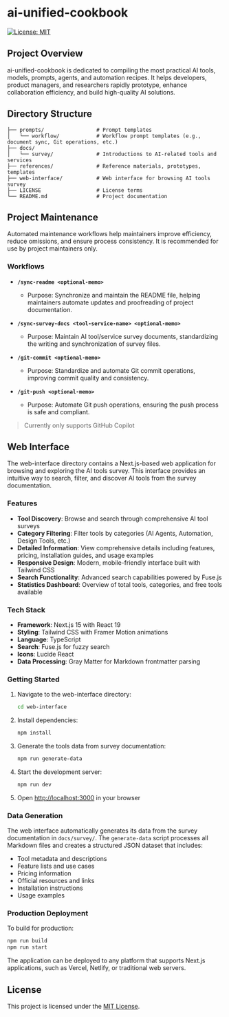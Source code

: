 # ai-unified-cookbook

[![License: MIT](https://img.shields.io/badge/License-MIT-blue.svg)](LICENSE)

## Project Overview

ai-unified-cookbook is dedicated to compiling the most practical AI tools, models, prompts, agents, and automation recipes. It helps developers, product managers, and researchers rapidly prototype, enhance collaboration efficiency, and build high-quality AI solutions.

## Directory Structure

```
├── prompts/                 # Prompt templates
│   └── workflow/            # Workflow prompt templates (e.g., document sync, Git operations, etc.)
├── docs/
│   └── survey/              # Introductions to AI-related tools and services
├── references/              # Reference materials, prototypes, templates
├── web-interface/           # Web interface for browsing AI tools survey
├── LICENSE                  # License terms
└── README.md                # Project documentation
```

## Project Maintenance

Automated maintenance workflows help maintainers improve efficiency, reduce omissions, and ensure process consistency. It is recommended for use by project maintainers only.

### Workflows

- **`/sync-readme <optional-memo>`**
  - Purpose: Synchronize and maintain the README file, helping maintainers automate updates and proofreading of project documentation.

- **`/sync-survey-docs <tool-service-name> <optional-memo>`**
  - Purpose: Maintain AI tool/service survey documents, standardizing the writing and synchronization of survey files.

- **`/git-commit <optional-memo>`**
  - Purpose: Standardize and automate Git commit operations, improving commit quality and consistency.

- **`/git-push <optional-memo>`**
  - Purpose: Automate Git push operations, ensuring the push process is safe and compliant.

> Currently only supports GitHub Copilot

## Web Interface

The web-interface directory contains a Next.js-based web application for browsing and exploring the AI tools survey. This interface provides an intuitive way to search, filter, and discover AI tools from the survey documentation.

### Features

- **Tool Discovery**: Browse and search through comprehensive AI tool surveys
- **Category Filtering**: Filter tools by categories (AI Agents, Automation, Design Tools, etc.)
- **Detailed Information**: View comprehensive details including features, pricing, installation guides, and usage examples
- **Responsive Design**: Modern, mobile-friendly interface built with Tailwind CSS
- **Search Functionality**: Advanced search capabilities powered by Fuse.js
- **Statistics Dashboard**: Overview of total tools, categories, and free tools available

### Tech Stack

- **Framework**: Next.js 15 with React 19
- **Styling**: Tailwind CSS with Framer Motion animations
- **Language**: TypeScript
- **Search**: Fuse.js for fuzzy search
- **Icons**: Lucide React
- **Data Processing**: Gray Matter for Markdown frontmatter parsing

### Getting Started

1. Navigate to the web-interface directory:
   ```bash
   cd web-interface
   ```

2. Install dependencies:
   ```bash
   npm install
   ```

3. Generate the tools data from survey documentation:
   ```bash
   npm run generate-data
   ```

4. Start the development server:
   ```bash
   npm run dev
   ```

5. Open [http://localhost:3000](http://localhost:3000) in your browser

### Data Generation

The web interface automatically generates its data from the survey documentation in `docs/survey/`. The `generate-data` script processes all Markdown files and creates a structured JSON dataset that includes:

- Tool metadata and descriptions
- Feature lists and use cases
- Pricing information
- Official resources and links
- Installation instructions
- Usage examples

### Production Deployment

To build for production:

```bash
npm run build
npm run start
```

The application can be deployed to any platform that supports Next.js applications, such as Vercel, Netlify, or traditional web servers.

## License

This project is licensed under the [MIT License](LICENSE).